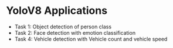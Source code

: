 # YoloV8 Applications
- Task 1: Object detection of person class
- Task 2: Face detection with emotion classification
- Task 4: Vehicle detection with Vehicle count and vehicle speed
